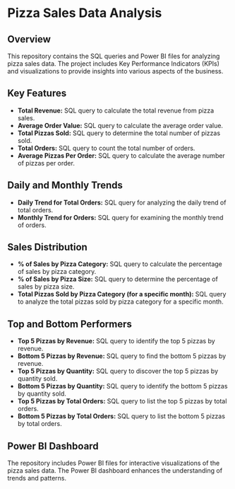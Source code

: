 # Pizza Sales Data Analysis

## Overview

This repository contains the SQL queries and Power BI files for analyzing pizza sales data. The project includes Key Performance Indicators (KPIs) and visualizations to provide insights into various aspects of the business.

## Key Features

- **Total Revenue:** SQL query to calculate the total revenue from pizza sales.
- **Average Order Value:** SQL query to calculate the average order value.
- **Total Pizzas Sold:** SQL query to determine the total number of pizzas sold.
- **Total Orders:** SQL query to count the total number of orders.
- **Average Pizzas Per Order:** SQL query to calculate the average number of pizzas per order.

## Daily and Monthly Trends

- **Daily Trend for Total Orders:** SQL query for analyzing the daily trend of total orders.
- **Monthly Trend for Orders:** SQL query for examining the monthly trend of orders.

## Sales Distribution

- **% of Sales by Pizza Category:** SQL query to calculate the percentage of sales by pizza category.
- **% of Sales by Pizza Size:** SQL query to determine the percentage of sales by pizza size.
- **Total Pizzas Sold by Pizza Category (for a specific month):** SQL query to analyze the total pizzas sold by pizza category for a specific month.

## Top and Bottom Performers

- **Top 5 Pizzas by Revenue:** SQL query to identify the top 5 pizzas by revenue.
- **Bottom 5 Pizzas by Revenue:** SQL query to find the bottom 5 pizzas by revenue.
- **Top 5 Pizzas by Quantity:** SQL query to discover the top 5 pizzas by quantity sold.
- **Bottom 5 Pizzas by Quantity:** SQL query to identify the bottom 5 pizzas by quantity sold.
- **Top 5 Pizzas by Total Orders:** SQL query to list the top 5 pizzas by total orders.
- **Bottom 5 Pizzas by Total Orders:** SQL query to list the bottom 5 pizzas by total orders.

## Power BI Dashboard

The repository includes Power BI files for interactive visualizations of the pizza sales data. The Power BI dashboard enhances the understanding of trends and patterns.



